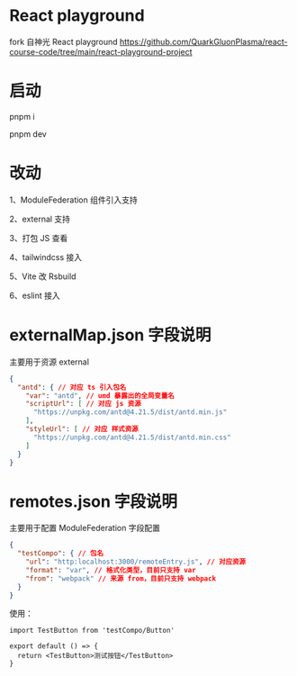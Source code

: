 # React playground
fork 自神光 React playground
https://github.com/QuarkGluonPlasma/react-course-code/tree/main/react-playground-project

# 启动
pnpm i

pnpm dev

# 改动

1、ModuleFederation 组件引入支持

2、external 支持

3、打包 JS 查看

4、tailwindcss 接入

5、Vite 改 Rsbuild

6、eslint 接入

# externalMap.json 字段说明
主要用于资源 external
```json
{
  "antd": { // 对应 ts 引入包名
    "var": "antd", // umd 暴露出的全局变量名
    "scriptUrl": [ // 对应 js 资源
      "https://unpkg.com/antd@4.21.5/dist/antd.min.js"
    ],
    "styleUrl": [ // 对应 样式资源
      "https://unpkg.com/antd@4.21.5/dist/antd.min.css"
    ]
  }
}
```

# remotes.json 字段说明
主要用于配置 ModuleFederation 字段配置
```json
{
  "testCompo": { // 包名
    "url": "http:localhost:3000/remoteEntry.js", // 对应资源
    "format": "var", // 格式化类型，目前只支持 var
    "from": "webpack" // 来源 from，目前只支持 webpack
  }
}
```

使用：
```tsx
import TestButton from 'testCompo/Button'

export default () => {
  return <TestButton>测试按钮</TestButton>
}
```
